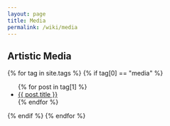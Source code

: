 ```yaml
---
layout: page
title: Media
permalink: /wiki/media
---
```


## Artistic Media

{% for tag in site.tags %}
{% if tag[0] == "media" %}
  <ul class="list-group">
    {% for post in tag[1] %}
      <li class="list-group-item list-group-item-primary"><a class="text-primary" href="{{ post.url }}">{{ post.title }}</a></li>
    {% endfor %}
  </ul>
  {% endif %}
{% endfor %}